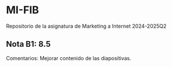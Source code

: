# MI-FIB
Repositorio de la asignatura de Marketing a Internet 2024-2025Q2

## Nota B1: 8.5
Comentarios: Mejorar contenido de las diapositivas.
